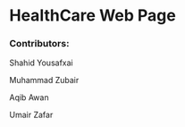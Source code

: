 <h1>HealthCare Web Page</h1>

<h3>Contributors:</h3>  
<p>Shahid Yousafxai</p>  
<p>Muhammad Zubair</p>  
<p>Aqib Awan</p>  
<p>Umair Zafar</p>  
